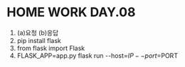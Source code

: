 # HOME WORK DAY.08

1. (a)요청 (b)응답
2. pip install flask
3. from flask import Flask
4. FLASK_APP=app.py flask run --host=$IP --port=$PORT

